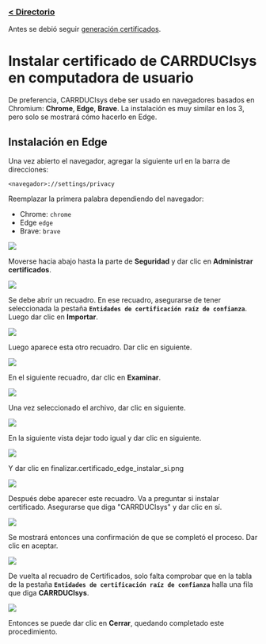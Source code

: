 ### [< Directorio](../directorio.md)

Antes se debió seguir [generación certificados](./1-generacion-certificados.md).
# Instalar certificado de CARRDUCIsys en computadora de usuario
De preferencia, CARRDUCIsys debe ser usado en navegadores basados en Chromium: **Chrome**, **Edge**, **Brave**. La instalación es muy similar en los 3, pero solo se mostrará cómo hacerlo en Edge.
## Instalación en Edge
Una vez abierto el navegador, agregar la siguiente url en la barra de direcciones:
```
<navegador>://settings/privacy
```
Reemplazar la primera palabra dependiendo del navegador:
- Chrome: `chrome`
- Edge `edge`
- Brave: `brave`

![](../assets/imagenes/certificado_edge_config.png)

Moverse hacia abajo hasta la parte de **Seguridad** y dar clic en **Administrar certificados**.

![](../assets/imagenes/certificado_edge_abrir.png)

Se debe abrir un recuadro. En ese recuadro, asegurarse de tener seleccionada la pestaña **`Entidades de certificación raíz de confianza`**. Luego dar clic en **Importar**. 

![](../assets/imagenes/certificado_edge_panel_importar.png)

Luego aparece esta otro recuadro. Dar clic en siguiente.

![](../assets/imagenes/certificado_edge_siguiente.png)

En el siguiente recuadro, dar clic en **Examinar**.

![](../assets/imagenes/certificado_edge_panel_examinar.png)

Una vez seleccionado el archivo, dar clic en siguiente.

![](../assets/imagenes/certificado_edge_archivo_seleccionado.png)

En la siguiente vista dejar todo igual y dar clic en siguiente.

![](../assets/imagenes/certificado_edge_archivo_dejar_todo_igual.png)

Y dar clic en finalizar.certificado_edge_instalar_si.png

![](../assets/imagenes/certificado_edge_finalizar.png)

Después debe aparecer este recuadro. Va a preguntar si instalar certificado. Asegurarse que diga "CARRDUCIsys" y dar clic en sí.

![](../assets/imagenes/certificado_edge_instalar_si.png)

Se mostrará entonces una confirmación de que se completó el proceso. Dar clic en aceptar.

![](../assets/imagenes/certificado_edge_terminado_aceptar.png)

De vuelta al recuadro de Certificados, solo falta comprobar que en la tabla de la pestaña **`Entidades de certificación raíz de confianza`** halla una fila que diga **CARRDUCIsys**.

![](../assets/imagenes/certificado_edge_terminado_comprobar.png)

Entonces se puede dar clic en **Cerrar**, quedando completado este procedimiento.